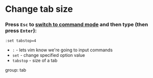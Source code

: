 # Change tab size

### Press `Esc` to [switch to command mode](/vim/how-to-switch-to-command-mode) and then type (then press `Enter`):

```text
:set tabstop=4
```

- `:` - lets vim know we're going to input commands
- `set` - change specified option value
- `tabstop` - size of a tab

group: tab


